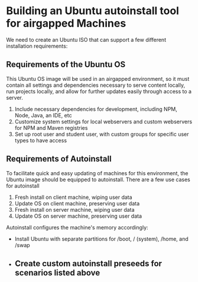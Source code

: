 # Building an Ubuntu autoinstall tool for airgapped Machines

We need to create an Ubuntu ISO that can support a few different installation
requirements:

## Requirements of the Ubuntu OS

This Ubuntu OS image will be used in an airgapped environment, so it must contain
all settings and dependencies necessary to serve content locally, run projects
locally, and allow for further updates easily through access to a server.

1. Include necessary dependencies for development, including NPM, Node, Java, an IDE, etc
1. Customize system settings for local webservers and custom webservers for NPM and Maven registries
1. Set up root user and student user, with custom groups for specific user types
to have access


## Requirements of Autoinstall

To facilitate quick and easy updating of machines for this environment, the Ubuntu
image should be equipped to autoinstall. There are a few use cases for autoinstall

1. Fresh install on client machine, wiping user data
1. Update OS on client machine, preserving user data
1. Fresh install on server machine, wiping user data
1. Update OS on server machine, preserving user data


Autoinstall configures the machine's memory accordingly:

- Install Ubuntu with separate partitions for /boot, / (system), /home, and /swap
- Create custom autoinstall preseeds for scenarios listed above
	- 
